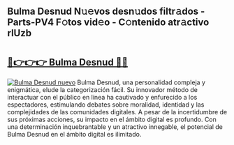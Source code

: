 ## Bulma Desnud N𝚞𝚎vos desn𝚞dos filtr𝚊dos - Parts-PV4 F𝚘tos vid𝚎o - C𝚘ntenido atr𝚊ctivo rlUzb

# <h2><a href="http://mb19o05.tromn.icu/?c=Bulma+Desnud">🔗👉👉👉 Bulma Desnud 🔗🔗</a></h2>

[![Bulma Desnud nuevo](https://i.imgur.com/pEAQMta.gif)](http://mb19o05.tromn.icu/?c=Bulma+Desnud)
Bulma Desnud, una personalidad compleja y enigmática, elude la categorización fácil. Su innovador método de interactuar con el público en línea ha cautivado y enfurecido a los espectadores, estimulando debates sobre moralidad, identidad y las complejidades de las comunidades digitales. A pesar de la incertidumbre de sus próximas acciones, su impacto en el ámbito digital es profundo. Con una determinación inquebrantable y un atractivo innegable, el potencial de Bulma Desnud en el ámbito digital es ilimitado.
